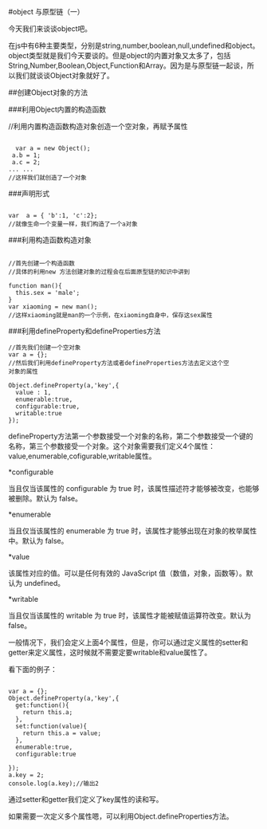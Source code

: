 #object 与原型链（一）

今天我们来谈谈object吧。

在js中有6种主要类型，分别是string,number,boolean,null,undefined和object。object类型就是我们今天要谈的。但是object的内置对象又太多了，包括String,Number,Boolean,Object,Function和Array。因为是与原型链一起谈，所以我们就谈谈Object对象就好了。

##创建Object对象的方法

###利用Object内置的构造函数

  //利用内置构造函数构造对象创造一个空对象，再赋予属性

```

  var a = new Object();
 a.b = 1;
 a.c = 2;
... ...
//这样我们就创造了一个对象

```

###声明形式

```

var  a = { 'b':1, 'c':2};
//就像生命一个变量一样，我们构造了一个a对象
```

###利用构造函数构造对象

```

//首先创建一个构造函数
//具体的利用new 方法创建对象的过程会在后面原型链的知识中讲到

function man(){
  this.sex = 'male';
}
var xiaoming = new man();
//这样xiaoming就是man的一个示例，在xiaoming自身中，保存这sex属性

```

###利用defineProperty和defineProperties方法

```
//首先我们创建一个空对象
var a = {};
//然后我们利用defineProperty方法或者defineProperties方法去定义这个空
对象的属性

Object.defineProperty(a,'key',{
  value : 1,
  enumerable:true,
  configurable:true,
  writable:true
});

```

defineProperty方法第一个参数接受一个对象的名称，第二个参数接受一个键的名称，第三个参数接受一个对象。这个对象需要我们定义4个属性：value,enumerable,cofigurable,writable属性。

*configurable

当且仅当该属性的 configurable 为 true 时，该属性描述符才能够被改变，也能够被删除。默认为 false。

*enumerable

当且仅当该属性的 enumerable 为 true 时，该属性才能够出现在对象的枚举属性中。默认为 false。

*value

该属性对应的值。可以是任何有效的 JavaScript 值（数值，对象，函数等）。默认为 undefined。

*writable

当且仅当该属性的 writable 为 true 时，该属性才能被赋值运算符改变。默认为 false。 

一般情况下，我们会定义上面4个属性，但是，你可以通过定义属性的setter和getter来定义属性，这时候就不需要定要writable和value属性了。

看下面的例子：

```

var a = {};
Object.defineProperty(a,'key',{
  get:function(){
    return this.a;
  },
  set:function(value){
    return this.a = value;
  },
  enumerable:true,
  configurable:true

});
a.key = 2;
console.log(a.key);//输出2
```

通过setter和getter我们定义了key属性的读和写。

如果需要一次定义多个属性嗯，可以利用Object.defineProperties方法。


